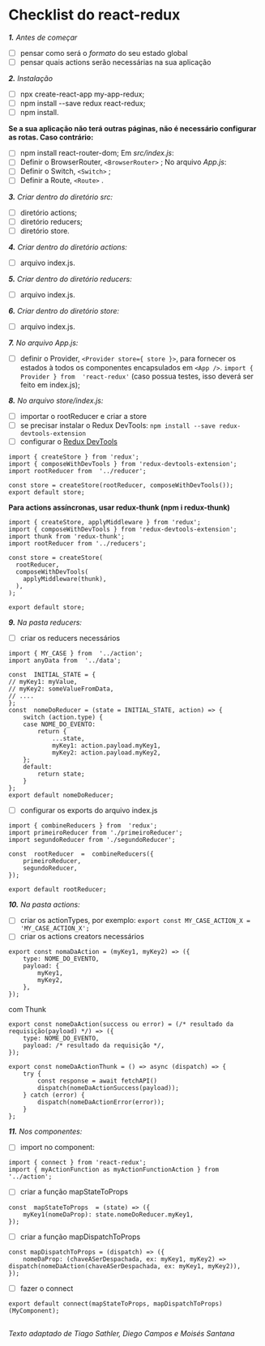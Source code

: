 # Checklist do react-redux

***1.** Antes de começar*
- [ ] pensar como será o *formato* do seu estado global
- [ ] pensar quais actions serão necessárias na sua aplicação

***2.** Instalação*
- [ ] npx create-react-app my-app-redux;
- [ ] npm install --save redux react-redux;
- [ ] npm install.

 **Se a sua aplicação não terá outras páginas, não é necessário configurar as rotas. Caso contrário:**
- [ ]  npm install react-router-dom;
Em *src/index.js*: 
- [ ] Definir o BrowserRouter,  `<BrowserRouter>` ;
No arquivo *App.js*: 
- [ ]  Definir o Switch,  `<Switch>`  ;
- [ ] Definir a Route,  `<Route>`  .

***3.** Criar dentro do diretório src:*
- [ ] diretório actions;
- [ ] diretório reducers;
- [ ] diretório store.

***4.** Criar dentro do diretório actions:*
- [ ] arquivo index.js.

***5.** Criar dentro do diretório reducers:*
- [ ] arquivo index.js.

***6.** Criar dentro do diretório store:*
- [ ] arquivo index.js.

***7.** No arquivo App.js:*
- [ ] definir o Provider, `<Provider store={ store }>`, para fornecer os estados à todos os componentes encapsulados em `<App />`. `import { Provider } from  'react-redux'` (caso possua testes, isso deverá ser feito em index.js);

***8.** No arquivo store/index.js:*
- [ ] importar o rootReducer e criar a store
- [ ] se precisar instalar o Redux DevTools: `npm install --save redux-devtools-extension` 
- [ ] configurar o [Redux DevTools](https://github.com/reduxjs/redux-devtools)
```
import { createStore } from 'redux';
import { composeWithDevTools } from 'redux-devtools-extension';
import rootReducer from  '../reducer';

const store = createStore(rootReducer, composeWithDevTools());
export default store;
```
**Para actions assíncronas, usar redux-thunk (npm i redux-thunk)**
```
import { createStore, applyMiddleware } from 'redux';
import { composeWithDevTools } from 'redux-devtools-extension';
import thunk from 'redux-thunk';
import rootReducer from '../reducers';

const store = createStore(
  rootReducer,
  composeWithDevTools(
    applyMiddleware(thunk),
  ),
);

export default store;
```
***9.** Na pasta reducers:*
- [ ] criar os reducers necessários
```
import { MY_CASE } from  '../action';
import anyData from  '../data';

const  INITIAL_STATE = {
// myKey1: myValue,
// myKey2: someValueFromData,
// ....
};
const  nomeDoReducer = (state = INITIAL_STATE, action) => {
	switch (action.type) {
	case NOME_DO_EVENTO:
		return {
			...state,
			myKey1: action.payload.myKey1,
			myKey2: action.payload.myKey2,			
	};
	default:
		return state;
	}
};
export default nomeDoReducer;
```
- [ ] configurar os exports do arquivo index.js
```
import { combineReducers } from  'redux';
import primeiroReducer from './primeiroReducer';
import segundoReducer from './segundoReducer';

const  rootReducer  =  combineReducers({
	primeiroReducer,
	segundoReducer,
});

export default rootReducer;
```

***10.** Na pasta actions:*
- [ ] criar os actionTypes, por exemplo: `export const MY_CASE_ACTION_X = 'MY_CASE_ACTION_X';`
- [ ] criar os actions creators necessários
```
export const nomaDaAction = (myKey1, myKey2) => ({
	type: NOME_DO_EVENTO,
	payload: {
		myKey1,
		myKey2,
	},
});
```
com Thunk
```
export const nomeDaAction(success ou error) = (/* resultado da requisição(payload) */) => ({
	type: NOME_DO_EVENTO,
	payload: /* resultado da requisição */,
});

export const nomeDaActionThunk = () => async (dispatch) => {
	try {
		const response = await fetchAPI()
		dispatch(nomeDaActionSuccess(payload));
	} catch (error) {
		dispatch(nomeDaActionError(error));
	}
};
```
***11.** Nos componentes:*
- [ ] import no component:
```
import { connect } from 'react-redux';
import { myActionFunction as myActionFunctionAction } from '../action';
```
- [ ] criar a função mapStateToProps
```
const  mapStateToProps  = (state) => ({
	myKey1(nomeDaProp): state.nomeDoReducer.myKey1,
});
```
- [ ] criar a função mapDispatchToProps
```
const mapDispatchToProps = (dispatch) => ({
	nomeDaProp: (chaveASerDespachada, ex: myKey1, myKey2) => dispatch(nomeDaAction(chaveASerDespachada, ex: myKey1, myKey2)),
});
```
- [ ] fazer o connect
```
export default connect(mapStateToProps, mapDispatchToProps)(MyComponent);
```
##
*Texto adaptado de Tiago Sathler, Diego Campos e Moisés Santana* 
